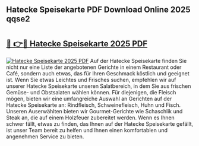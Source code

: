 ## Hatecke Speisekarte PDF Download Online 2025 qqse2

# <h2><a href="http://gccm47.nevu.top/?p=Hatecke+Speisekarte">🔗 👉🔴 Hatecke Speisekarte 2025 PDF</a></h2>

[![Hatecke Speisekarte 2025 PDF](https://i.imgur.com/dBaPXMq.png)](http://gccm47.nevu.top/?p=Hatecke+Speisekarte)
Auf der Hatecke Speisekarte finden Sie nicht nur eine Liste der angebotenen Gerichte in einem Restaurant oder Café, sondern auch etwas, das für Ihren Geschmack köstlich und geeignet ist. Wenn Sie etwas Leichtes und Frisches suchen, empfehlen wir auf unserer Hatecke Speisekarte unseren Salatbereich, in dem Sie aus frischen Gemüse- und Obstsalaten wählen können. Für diejenigen, die Fleisch mögen, bieten wir eine umfangreiche Auswahl an Gerichten auf der Hatecke Speisekarte an: Rindfleisch, Schweinefleisch, Huhn und Fisch. Unseren Auserwählten bieten wir Gourmet-Gerichte wie Schaschlik und Steak an, die auf einem Holzfeuer zubereitet werden. Wenn es Ihnen schwer fällt, etwas zu finden, das Ihnen auf der Hatecke Speisekarte gefällt, ist unser Team bereit zu helfen und Ihnen einen komfortablen und angenehmen Service zu bieten.

